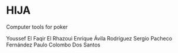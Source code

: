 # HIJA
Computer tools for poker

Youssef El Faqir El Rhazoui
Enrique Ávila Rodríguez
Sergio Pacheco Fernández
Paulo Colombo Dos Santos
